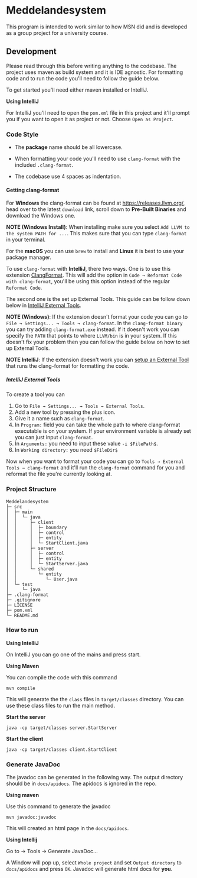 # Meddelandesystem

This program is intended to work similar to how MSN did and is developed as a group project for a university course.

## Development

Please read through this before writing anything to the codebase. The project uses maven as build system and it is IDE agnostic. For formatting code and to run the code you'll need to follow the guide below.

To get started you'll need either maven installed or IntelliJ.

**Using IntelliJ**

For IntelliJ you'll need to open the `pom.xml` file in this project and it'll prompt you if you want to open it as project or not. Choose `Open as Project`.

### Code Style

- The **package** name should be all lowercase.

- When formatting your code you'll need to use `clang-format` with the included `.clang-format`.

- The codebase use 4 spaces as indentation.

#### Getting clang-format

For **Windows** the clang-format can be found at https://releases.llvm.org/, head over to the latest `download` link, scroll down to **Pre-Built Binaries** and download the Windows one.

**NOTE (Windows Install)**: When installing make sure you select `Add LLVM to the system PATH for ...`. This makes sure that you can type `clang-format` in your terminal.

For the **macOS** you can use `brew` to install and **Linux** it is best to use your package manager.

To use `clang-format` with **IntelliJ**, there two ways. One is to use this extension [ClangFormat](https://plugins.jetbrains.com/plugin/13359-clangformat). This will add the option in `Code → Reformat Code with clang-format`, you'll be using this option instead of the regular `Reformat Code`.

The second one is the set up External Tools. This guide can be follow down below in [IntelliJ External Tools](#intellij-external-tools).


**NOTE (Windows)**: If the extension doesn't format your code you can go to `File → Settings... → Tools → clang-format`. In the `clang-format binary` you can try adding `clang-format.exe` instead. If it doesn't work you can specify the `PATH` that points to where `LLVM/bin` is in your system. If this doesn't fix your problem then you can follow the guide below on how to set up External Tools.

**NOTE IntelliJ**: If the extension doesn't work you can [setup an External Tool](#intellij-external-tools) that runs the clang-format for formatting the code. 

##### IntelliJ External Tools

To create a tool you can

1. Go to `File → Settings... → Tools → External Tools`.
2. Add a new tool by pressing the plus icon.
3. Give it a name such as `clang-format`.
4. In `Program:` field you can take the whole path to where clang-format executable is on your system. If your environment variable is already set you can just input `clang-format`.
5. In `Arguments:` you need to input these value `-i $FilePath$`.
6. In `Working directory:` you need `$FileDir$`

Now when you want to format your code you can go to `Tools → External Tools → clang-format` and it'll run the `clang-format` command for you and reformat the file you're currently looking at.

### Project Structure

```
Meddelandesystem
├─ src
│  ├─ main
│  │  └─ java
│  │     ├─ client
│  │     │  ├─ boundary
│  │     │  ├─ control
│  │     │  ├─ entity
│  │     │  └─ StartClient.java
│  │     ├─ server
│  │     │  ├─ control
│  │     │  ├─ entity
│  │     │  └─ StartServer.java
│  │     └─ shared
│  │        └─ entity
│  │           └─ User.java
│  └─ test
│     └─ java
├─ .clang-format
├─ .gitignore
├─ LICENSE
├─ pom.xml
└─ README.md
```

### How to run

**Using IntelliJ**

On IntelliJ you can go one of the mains and press start.

**Using Maven**

You can compile the code with this command

```shell
mvn compile
```

This will generate the the `class` files in `target/classes` directory. You can use these class files to run the main method.

**Start the server**

```shell
java -cp target/classes server.StartServer
```

**Start the client**

```shell
java -cp target/classes client.StartClient
```

### Generate JavaDoc

The javadoc can be generated in the following way. The output directory should be in `docs/apidocs`. The apidocs is ignored in the repo.

**Using maven**

Use this command to generate the javadoc

```
mvn javadoc:javadoc
```

This will created an html page in the `docs/apidocs`.

**Using Intellij**

Go to → Tools → Generate JavaDoc...

A Window will pop up, select `Whole project` and set `Output directory` to `docs/apidocs` and press `OK`. Javadoc will generate html docs for **you**.
